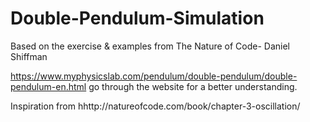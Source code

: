 # Double-Pendulum-Simulation
Based on the exercise &amp; examples from The Nature of Code- Daniel Shiffman

https://www.myphysicslab.com/pendulum/double-pendulum/double-pendulum-en.html
go through the website for a better understanding. 

Inspiration from
hhttp://natureofcode.com/book/chapter-3-oscillation/
